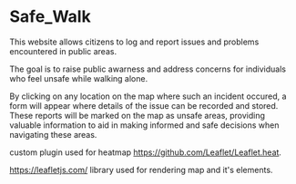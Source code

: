 # Safe_Walk
This website allows citizens to log and report issues and problems encountered in public areas.

The goal is to raise public awarness and address concerns for individuals who feel unsafe while walking alone.

By clicking on any location on the map where such an incident occured, a form will appear where details of the issue can be recorded and stored. These reports will be marked on the map as unsafe areas, providing valuable information to aid in making informed and safe decisions when navigating these areas.

custom plugin used for heatmap https://github.com/Leaflet/Leaflet.heat.

https://leafletjs.com/ library used for rendering map and it's elements.
